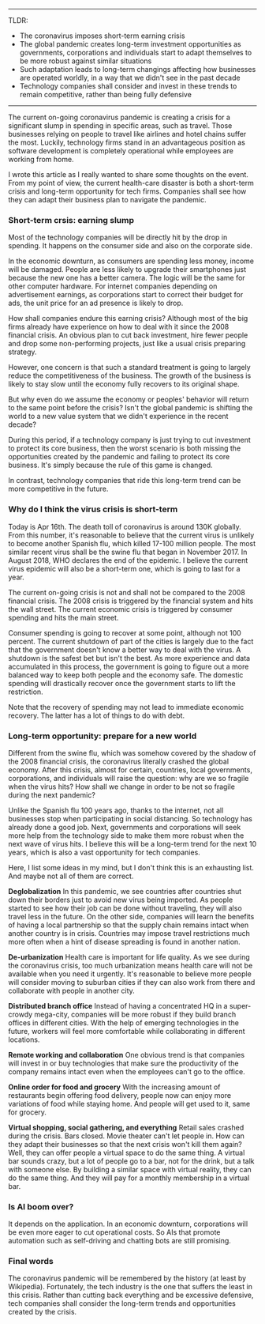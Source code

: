 ------------------------------
TLDR: 

- The coronavirus imposes short-term earning crisis
- The global pandemic creates long-term investment opportunities as governments, corporations and individuals start to adapt themselves to be more robust against similar situations
- Such adaptation leads to long-term changings affecting how businesses are operated worldly, in a way that we didn't see in the past decade
- Technology companies shall consider and invest in these trends to remain competitive, rather than being fully defensive

----



The current on-going coronavirus pandemic is creating a crisis for a significant slump in spending in specific areas, such as travel. Those businesses relying on people to travel like airlines and hotel chains suffer the most. Luckily, technology firms stand in an advantageous position as software development is completely operational while employees are working from home.

I wrote this article as I really wanted to share some thoughts on the event. From my point of view, the current health-care disaster is both a short-term crisis and long-term opportunity for tech firms. Companies shall see how they can adapt their business plan to navigate the pandemic.

### Short-term crsis: earning slump

Most of the technology companies will be directly hit by the drop in spending. It happens on the consumer side and also on the corporate side.

In the economic downturn, as consumers are spending less money, income will be damaged. People are less likely to upgrade their smartphones just because the new one has a better camera. The logic will be the same for other computer hardware. For internet companies depending on advertisement earnings, as corporations start to correct their budget for ads, the unit price for an ad presence is likely to drop.

How shall companies endure this earning crisis? Although most of the big firms already have experience on how to deal with it since the 2008 financial crisis. An obvious plan to cut back investment, hire fewer people and drop some non-performing projects, just like a usual crisis preparing strategy. 

However, one concern is that such a standard treatment is going to largely reduce the competitiveness of the business. The growth of the business is likely to stay slow until the economy fully recovers to its original shape.

But why even do we assume the economy or peoples' behavior will return to the same point before the crisis?  Isn't the global pandemic is shifting the world to a new value system that we didn't experience in the recent decade? 

During this period, if a technology company is just trying to cut investment to protect its core business, then the worst scenario is both missing the opportunities created by the pandemic and failing to protect its core business. It's simply because the rule of this game is changed.

In contrast, technology companies that ride this long-term trend can be more competitive in the future. 

### Why do I think the virus crisis is short-term

Today is Apr 16th. The death toll of coronavirus is around 130K globally. From this number, it's reasonable to believe that the current virus is unlikely to become another Spanish flu, which killed 17-100 million people.  The most similar recent virus shall be the swine flu that began in November 2017. In August 2018, WHO declares the end of the epidemic. I believe the current virus epidemic will also be a short-term one, which is going to last for a year. 

The current on-going crisis is not and shall not be compared to the 2008 financial crisis. The 2008 crisis is triggered by the financial system and hits the wall street. The current economic crisis is triggered by consumer spending and hits the main street.

Consumer spending is going to recover at some point, although not 100 percent. The current shutdown of part of the cities is largely due to the fact that the government doesn't know a better way to deal with the virus. A shutdown is the safest bet but isn't the best. As more experience and data accumulated in this process, the government is going to figure out a more balanced way to keep both people and the economy safe. The domestic spending will drastically recover once the government starts to lift the restriction.

Note that the recovery of spending may not lead to immediate economic recovery. The latter has a lot of things to do with debt.

### Long-term opportunity: prepare for a new world

Different from the swine flu, which was somehow covered by the shadow of the 2008 financial crisis, the coronavirus literally crashed the global economy. After this crisis, almost for certain, countries, local governments, corporations, and individuals will raise the question: why are we so fragile when the virus hits? How shall we change in order to be not so fragile during the next pandemic?

Unlike the Spanish flu 100 years ago, thanks to the internet, not all businesses stop when participating in social distancing. So technology has already done a good job. Next, governments and corporations will seek more help from the technology side to make them more robust when the next wave of virus hits. I believe this will be a long-term trend for the next 10 years, which is also a vast opportunity for tech companies.

Here, I list some ideas in my mind, but I don't think this is an exhausting list. And maybe not all of them are correct.

**Deglobalization** In this pandemic, we see countries after countries shut down their borders just to avoid new virus being imported. As people started to see how their job can be done without traveling, they will also travel less in the future. On the other side, companies will learn the benefits of having a local partnership so that the supply chain remains intact when another country is in crisis. Countries may impose travel restrictions much more often when a hint of disease spreading is found in another nation.

**De-urbanization** Health care is important for life quality. As we see during the coronavirus crisis, too much urbanization means health care will not be available when you need it urgently. It's reasonable to believe more people will consider moving to suburban cities if they can also work from there and collaborate with people in another city.

**Distributed branch office** Instead of having a concentrated HQ in a super-crowdy mega-city, companies will be more robust if they build branch offices in different cities. With the help of emerging technologies in the future, workers will feel more comfortable while collaborating in different locations. 

**Remote working and collaboration** One obvious trend is that companies will invest in or buy technologies that make sure the productivity of the company remains intact even when the employees can't go to the office.

**Online order for food and grocery** With the increasing amount of restaurants begin offering food delivery, people now can enjoy more variations of food while staying home. And people will get used to it, same for grocery.

**Virtual shopping, social gathering, and everything** Retail sales crashed during the crisis. Bars closed. Movie theater can't let people in. How can they adapt their businesses so that the next crisis won't kill them again? Well, they can offer people a virtual space to do the same thing. A virtual bar sounds crazy, but a lot of people go to a bar, not for the drink, but a talk with someone else.  By building a similar space with virtual reality, they can do the same thing. And they will pay for a monthly membership in a virtual bar. 

### Is AI boom over?

It depends on the application. In an economic downturn, corporations will be even more eager to cut operational costs. So AIs that promote automation such as self-driving and chatting bots are still promising.

### Final words

The coronavirus pandemic will be remembered by the history (at least by Wikipedia). Fortunately, the tech industry is the one that suffers the least in this crisis. Rather than cutting back everything and be excessive defensive, tech companies shall consider the long-term trends and opportunities created by the crisis.